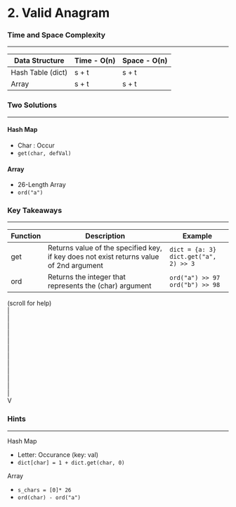 # 2. Valid Anagram

### Time and Space Complexity
---
| Data Structure | Time - O(n) | Space - O(n) | 
|--- |--- |--- | 
| Hash Table (dict) | s + t | s + t | 
| Array | s + t | s + t |

### Two Solutions
---

#### Hash Map
- Char : Occur
- `get(char, defVal)`

#### Array
- 26-Length Array
- `ord("a")`

### Key Takeaways
---
| Function | Description | Example | 
|--- |--- |--- | 
| get | Returns value of the specified key, if key does not exist returns value of 2nd argument | `dict = {a: 3}` <br /> `dict.get("a", 2) >> 3` | 
| ord | Returns the integer that represents the (char) argument | `ord("a") >> 97` <br /> `ord("b") >> 98` | 

(scroll for help) <br />
|<br />
|<br />
|<br />
|<br />
|<br />
|<br />
|<br />
|<br />
|<br />
|<br />
|<br />
|<br />
V
 
### Hints
---
Hash Map
- Letter: Occurance (key: val)
- `dict[char] = 1 + dict.get(char, 0)`

Array
- `s_chars = [0]* 26`
- `ord(char) - ord("a")`

